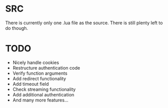 SRC
====

There is currently only one .lua file as the source. There is still plenty left to do though.

TODO
====

+ Nicely handle cookies
+ Restructure authentication code
+ Verify function arguments
+ Add redirect functionality
+ Add timeout field
+ Check streaming functionality
+ Add additional authentication
+ And many more features...
